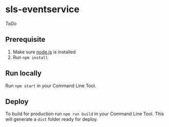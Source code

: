 # sls-eventservice

*ToDo*

## Prerequisite

1. Make sure [node.js](https://nodejs.org) is installed
2. Run `npm install`

## Run locally
Run `npm start` in your Command Line Tool.

## Deploy
To build for production run `npm run build` in your Command Line Tool. This will generate a `dist` folder ready for deploy.
